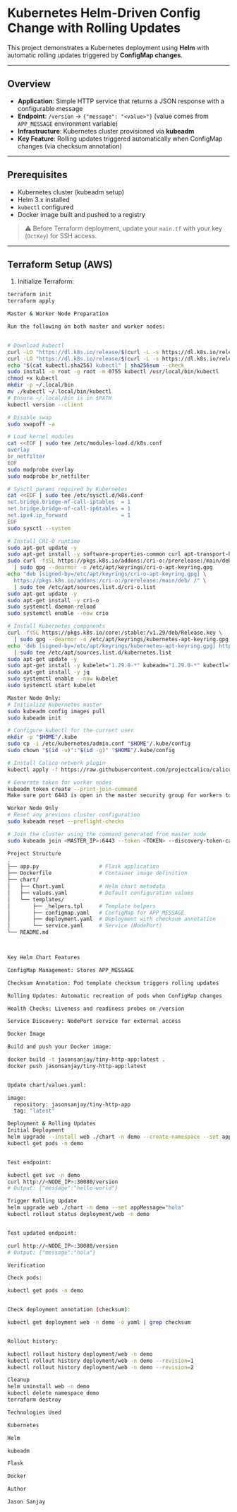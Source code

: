 # Kubernetes Helm-Driven Config Change with Rolling Updates

This project demonstrates a Kubernetes deployment using **Helm** with automatic rolling updates triggered by **ConfigMap changes**.

---

## Overview

- **Application**: Simple HTTP service that returns a JSON response with a configurable message  
- **Endpoint**: `/version` → `{"message": "<value>"}` (value comes from `APP_MESSAGE` environment variable)  
- **Infrastructure**: Kubernetes cluster provisioned via **kubeadm**  
- **Key Feature**: Rolling updates triggered automatically when ConfigMap changes (via checksum annotation)

---

## Prerequisites

- Kubernetes cluster (kubeadm setup)  
- Helm 3.x installed  
- `kubectl` configured  
- Docker image built and pushed to a registry  

> ⚠️ Before Terraform deployment, update your `main.tf` with your key (`OctKey`) for SSH access.  

---

## Terraform Setup (AWS)

1. Initialize Terraform:

```bash
terraform init
terraform apply

Master & Worker Node Preparation

Run the following on both master and worker nodes:


# Download kubectl
curl -LO "https://dl.k8s.io/release/$(curl -L -s https://dl.k8s.io/release/stable.txt)/bin/linux/amd64/kubectl"
curl -LO "https://dl.k8s.io/release/$(curl -L -s https://dl.k8s.io/release/stable.txt)/bin/linux/amd64/kubectl.sha256"
echo "$(cat kubectl.sha256) kubectl" | sha256sum --check
sudo install -o root -g root -m 0755 kubectl /usr/local/bin/kubectl
chmod +x kubectl
mkdir -p ~/.local/bin
mv ./kubectl ~/.local/bin/kubectl
# Ensure ~/.local/bin is in $PATH
kubectl version --client

# Disable swap
sudo swapoff -a

# Load kernel modules
cat <<EOF | sudo tee /etc/modules-load.d/k8s.conf
overlay
br_netfilter
EOF
sudo modprobe overlay
sudo modprobe br_netfilter

# Sysctl params required by Kubernetes
cat <<EOF | sudo tee /etc/sysctl.d/k8s.conf
net.bridge.bridge-nf-call-iptables  = 1
net.bridge.bridge-nf-call-ip6tables = 1
net.ipv4.ip_forward                 = 1
EOF
sudo sysctl --system

# Install CRI-O runtime
sudo apt-get update -y
sudo apt-get install -y software-properties-common curl apt-transport-https ca-certificates gpg
sudo curl -fsSL https://pkgs.k8s.io/addons:/cri-o:/prerelease:/main/deb/Release.key \
  | sudo gpg --dearmor -o /etc/apt/keyrings/cri-o-apt-keyring.gpg
echo "deb [signed-by=/etc/apt/keyrings/cri-o-apt-keyring.gpg] \
  https://pkgs.k8s.io/addons:/cri-o:/prerelease:/main/deb/ /" \
  | sudo tee /etc/apt/sources.list.d/cri-o.list
sudo apt-get update -y
sudo apt-get install -y cri-o
sudo systemctl daemon-reload
sudo systemctl enable --now crio

# Install Kubernetes components
curl -fsSL https://pkgs.k8s.io/core:/stable:/v1.29/deb/Release.key \
  | sudo gpg --dearmor -o /etc/apt/keyrings/kubernetes-apt-keyring.gpg
echo 'deb [signed-by=/etc/apt/keyrings/kubernetes-apt-keyring.gpg] https://pkgs.k8s.io/core:/stable:/v1.29/deb/ /' \
  | sudo tee /etc/apt/sources.list.d/kubernetes.list
sudo apt-get update -y
sudo apt-get install -y kubelet="1.29.0-*" kubeadm="1.29.0-*" kubectl="1.29.0-*"
sudo apt-get install -y jq
sudo systemctl enable --now kubelet
sudo systemctl start kubelet

Master Node Only:
# Initialize Kubernetes master
sudo kubeadm config images pull
sudo kubeadm init

# Configure kubectl for the current user
mkdir -p "$HOME"/.kube
sudo cp -i /etc/kubernetes/admin.conf "$HOME"/.kube/config
sudo chown "$(id -u)":"$(id -g)" "$HOME"/.kube/config

# Install Calico network plugin
kubectl apply -f https://raw.githubusercontent.com/projectcalico/calico/v3.26.0/manifests/calico.yaml

# Generate token for worker nodes
kubeadm token create --print-join-command
Make sure port 6443 is open in the master security group for workers to connect.

Worker Node Only
# Reset any previous cluster configuration
sudo kubeadm reset --preflight-checks

# Join the cluster using the command generated from master node
sudo kubeadm join <MASTER_IP>:6443 --token <TOKEN> --discovery-token-ca-cert-hash sha256:<HASH> --v=5

Project Structure
.
├── app.py                   # Flask application
├── Dockerfile               # Container image definition
├── chart/
│   ├── Chart.yaml           # Helm chart metadata
│   ├── values.yaml          # Default configuration values
│   └── templates/
│       ├── _helpers.tpl     # Template helpers
│       ├── configmap.yaml   # ConfigMap for APP_MESSAGE
│       ├── deployment.yaml  # Deployment with checksum annotation
│       └── service.yaml     # Service (NodePort)
└── README.md



Key Helm Chart Features

ConfigMap Management: Stores APP_MESSAGE

Checksum Annotation: Pod template checksum triggers rolling updates

Rolling Updates: Automatic recreation of pods when ConfigMap changes

Health Checks: Liveness and readiness probes on /version

Service Discovery: NodePort service for external access

Docker Image

Build and push your Docker image:

docker build -t jasonsanjay/tiny-http-app:latest .
docker push jasonsanjay/tiny-http-app:latest


Update chart/values.yaml:

image:
  repository: jasonsanjay/tiny-http-app
  tag: "latest"

Deployment & Rolling Updates
Initial Deployment
helm upgrade --install web ./chart -n demo --create-namespace --set appMessage="hello-world"
kubectl get pods -n demo


Test endpoint:

kubectl get svc -n demo
curl http://<NODE_IP>:30080/version
# Output: {"message":"hello-world"}

Trigger Rolling Update
helm upgrade web ./chart -n demo --set appMessage="hola"
kubectl rollout status deployment/web -n demo


Test updated endpoint:

curl http://<NODE_IP>:30080/version
# Output: {"message":"hola"}

Verification

Check pods:

kubectl get pods -n demo


Check deployment annotation (checksum):

kubectl get deployment web -n demo -o yaml | grep checksum


Rollout history:

kubectl rollout history deployment/web -n demo
kubectl rollout history deployment/web -n demo --revision=1
kubectl rollout history deployment/web -n demo --revision=2

Cleanup
helm uninstall web -n demo
kubectl delete namespace demo
terraform destroy

Technologies Used

Kubernetes

Helm

kubeadm

Flask

Docker

Author

Jason Sanjay
